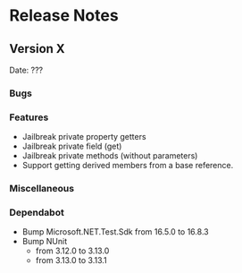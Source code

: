 # Release Notes

## Version X

Date: ???

### Bugs

### Features

- Jailbreak private property getters
- Jailbreak private field (get)
- Jailbreak private methods (without parameters)
- Support getting derived members from a base reference.

### Miscellaneous

### Dependabot

- Bump Microsoft.NET.Test.Sdk from 16.5.0 to 16.8.3
- Bump NUnit 
  - from 3.12.0 to 3.13.0
  - from 3.13.0 to 3.13.1

